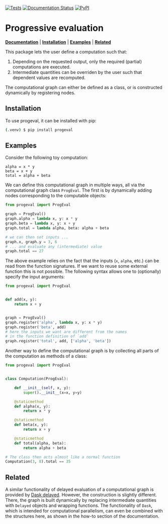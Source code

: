[![Tests](https://github.com/mathisgerdes/progeval/actions/workflows/python-test.yml/badge.svg)](https://github.com/mathisgerdes/progeval/actions/workflows/python-test.yml)
[![Documentation Status](https://readthedocs.org/projects/progeval/badge/?version=latest)](https://progeval.readthedocs.io/en/latest/?badge=latest)
[![PyPI](https://img.shields.io/pypi/v/progeval)](https://pypi.org/project/progeval/)

# Progressive evaluation

[**Documentation**](https://progeval.readthedocs.io/)
| [**Installation**](#installation)
| [**Examples**](#examples)
| [**Related**](#related)

This package lets the user define a computation such that:
1. Depending on the requested output, only the required (partial) computations are executed.
2. Intermediate quantities can be overriden by the user such that dependent values are recomputed.

The computational graph can either be defined as a class, or is constructed dynamically by registering nodes.

## Installation

To use progeval, it can be installed with pip:

```bash
(.venv) $ pip install progeval
```

## Examples
Consider the following toy computation:
```
alpha = x * y
beta = x + y
total = alpha + beta
```

We can define this computational graph in multiple ways, all via the computational graph class `ProgEval`.
The first is by dynamically adding nodes corresponding to the computable objects:

```python
from progeval import ProgEval

graph = ProgEval()
graph.alpha = lambda x, y: x * y
graph.beta = lambda x, y: x + y
graph.total = lambda alpha, beta: alpha + beta

# we can then set inputs ...
graph.x, graph.y = 3, 6
# ... and evaluate any (intermediate) value
graph.total == 27
```

The above example relies on the fact that the inputs (`x`, `alpha`, etc.) can be read from the function signatures.
If we want to reuse some external function this is not possible.
The following syntax allows one to (optionally) specify the input arguments:

```python
from progeval import ProgEval


def add(x, y):
    return x + y


graph = ProgEval()
graph.register('alpha', lambda x, y: x * y)
graph.register('beta', add)
# here the inputs we want are different from the names 
# in the function definition of `add`
graph.register('total', add, ['alpha', 'beta'])
```

Another way to define the computational graph is by collecting all parts of the computation as methods of a class:

```python
from progeval import ProgEval


class Computation(ProgEval):

    def __init__(self, x, y):
        super().__init__(x=x, y=y)

    @staticmethod
    def alpha(x, y):
        return x * y

    @staticmethod
    def beta(x, y):
        return x + y

    @staticmethod
    def total(alpha, beta):
        return alpha + beta

# The class then acts almost like a normal function
Computation(3, 8).total == 35
```

## Related
A similar functionality of delayed evaluation of a computational graph is provided by [Dask delayed](https://docs.dask.org/en/stable/delayed.html).
However, the construction is slightly different.
There, the graph is built dynamically by replacing intermediate quantities with `Delayed` objects and wrapping functions.
The functionality of `Dask`, which is intended for computational parallelism, can even be combined with the structures here, as shown in the how-to section of the documentation.
